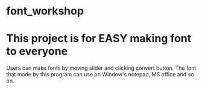 # font_workshop

# This project is for EASY making font to everyone
  Users can make fonts by moving slider and clicking convert button.
  The font that made by this program can use on Window's notepad, MS office and so on.
